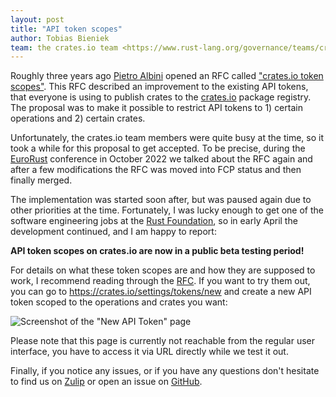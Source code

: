 ```yaml
---
layout: post
title: "API token scopes"
author: Tobias Bieniek
team: the crates.io team <https://www.rust-lang.org/governance/teams/crates-io>
---
```


Roughly three years ago [Pietro Albini](https://github.com/pietroalbini) opened an RFC called ["crates.io token scopes"](https://github.com/rust-lang/rfcs/pull/2947). This RFC described an improvement to the existing API tokens, that everyone is using to publish crates to the [crates.io](https://crates.io/) package registry. The proposal was to make it possible to restrict API tokens to 1) certain operations and 2) certain crates.

Unfortunately, the crates.io team members were quite busy at the time, so it took a while for this proposal to get accepted. To be precise, during the [EuroRust](https://eurorust.eu) conference in October 2022 we talked about the RFC again and after a few modifications the RFC was moved into FCP status and then finally merged.

The implementation was started soon after, but was paused again due to other priorities at the time. Fortunately, I was lucky enough to get one of the software engineering jobs at the [Rust Foundation](https://rustfoundation.org/), so in early April the development continued, and I am happy to report:

**API token scopes on crates.io are now in a public beta testing period!**

For details on what these token scopes are and how they are supposed to work, I recommend reading through the [RFC](https://github.com/rust-lang/rfcs/pull/2947). If you want to try them out, you can go to <https://crates.io/settings/tokens/new> and create a new API token scoped to the operations and crates you want:

![Screenshot of the "New API Token" page](../../../../images/inside-rust/2023-05-09-api-token-scopes/screenshot.png)

Please note that this page is currently not reachable from the regular user interface, you have to access it via URL directly while we test it out.

Finally, if you notice any issues, or if you have any questions don't hesitate to find us on [Zulip](https://rust-lang.zulipchat.com/#narrow/stream/318791-t-crates-io/topic/token.20scopes) or open an issue on [GitHub](https://github.com/rust-lang/crates.io/issues/new/choose).
